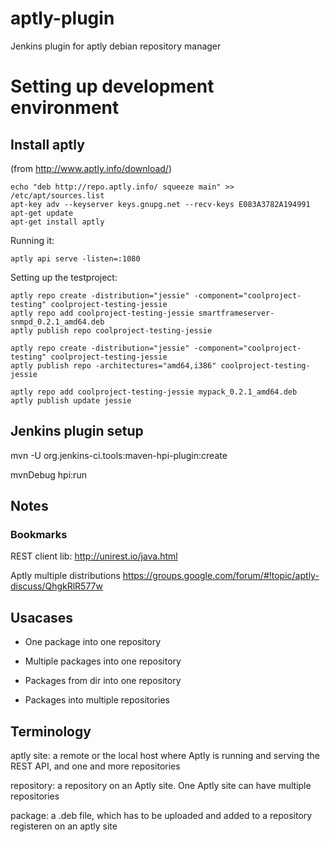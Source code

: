aptly-plugin
===============

Jenkins plugin for aptly debian repository manager

# Setting up development environment

## Install aptly

(from http://www.aptly.info/download/)
```shell
echo "deb http://repo.aptly.info/ squeeze main" >> /etc/apt/sources.list
apt-key adv --keyserver keys.gnupg.net --recv-keys E083A3782A194991
apt-get update
apt-get install aptly
```

Running it:
```shell
aptly api serve -listen=:1080
```


Setting up the testproject:
```shell
aptly repo create -distribution="jessie" -component="coolproject-testing" coolproject-testing-jessie
aptly repo add coolproject-testing-jessie smartframeserver-snmpd_0.2.1_amd64.deb
aptly publish repo coolproject-testing-jessie
```


```shell
aptly repo create -distribution="jessie" -component="coolproject-testing" coolproject-testing-jessie
aptly publish repo -architectures="amd64,i386" coolproject-testing-jessie
```

```shell
aptly repo add coolproject-testing-jessie mypack_0.2.1_amd64.deb
aptly publish update jessie
```



## Jenkins plugin setup
mvn -U org.jenkins-ci.tools:maven-hpi-plugin:create

mvnDebug hpi:run

## Notes
### Bookmarks
REST client lib: http://unirest.io/java.html

Aptly multiple distributions
https://groups.google.com/forum/#!topic/aptly-discuss/QhgkRlR577w



## Usacases
* One package into one repository
* Multiple packages into one repository
* Packages from dir into one repository

* Packages into multiple repositories


## Terminology

aptly site: a remote or the local host where Aptly is running and serving the
REST API, and one and more repositories

repository: a repository on an Aptly site. One Aptly site can have multiple
repositories

package: a .deb file, which has to be uploaded and added to a repository
registeren on an aptly site

